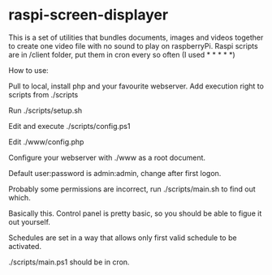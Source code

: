 # raspi-screen-displayer

This is a set of utilities that bundles documents, images and videos together to create one video file with no sound to play on raspberryPi.
Raspi scripts are in /client folder, put them in cron every so often (I used * * * * *) 

How to use:

Pull to local, install php and your favourite webserver. Add execution right to scripts from ./scripts

Run ./scripts/setup.sh

Edit and execute ./scripts/config.ps1

Edit ./www/config.php

Configure your webserver with ./www as a root document.

Default user:password is admin:admin, change after first logon.

Probably some permissions are incorrect, run ./scripts/main.sh to find out which.

Basically this. Control panel is pretty basic, so you should be able to figue it out yourself.

Schedules are set in a way that allows only first valid schedule to be activated.

./scripts/main.ps1 should be in cron.
